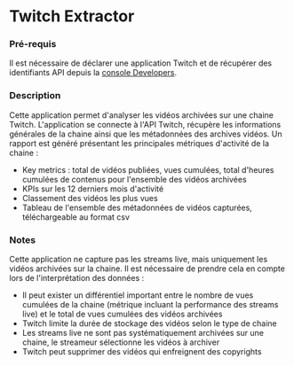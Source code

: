 # Twitch Extractor

### Pré-requis
<p>Il est nécessaire de déclarer une application Twitch et de récupérer des identifiants API depuis la <a href="https://dev.twitch.tv/console/apps" target="_blank">console Developers</a>. </p>

### Description
<p>Cette application permet d'analyser les vidéos archivées sur une chaine Twitch. L'application se connecte à l'API Twitch, récupère les informations générales de la chaine ainsi que les métadonnées des archives vidéos. Un rapport est généré présentant les principales métriques d'activité de la chaine :
<ul>
  <li>Key metrics : total de vidéos publiées, vues cumulées, total d'heures cumulées de contenus pour l'ensemble des vidéos archivées</li>
  <li>KPIs sur les 12 derniers mois d'activité</li>
  <li>Classement des vidéos les plus vues</li>
  <li>Tableau de l'ensemble des métadonnées de vidéos capturées, téléchargeable au format csv</li>
</ul></p>

### Notes
<p>Cette application ne capture pas les streams live, mais uniquement les vidéos archivées sur la chaine. Il est nécessaire de prendre cela en compte lors de l'interprétation des données : 
<ul>
  <li>Il peut exister un différentiel important entre le nombre de vues cumulées de la chaine (métrique incluant la performance des streams live) et le total de vues cumulées des vidéos archivées</li>
  <li>Twitch limite la durée de stockage des vidéos selon le type de chaine</li>
  <li>Les streams live ne sont pas systématiquement archivées sur une chaine, le streameur sélectionne les vidéos à archiver</li>
  <li>Twitch peut supprimer des vidéos qui enfreignent des copyrights</li>
</ul></p>
